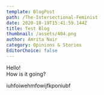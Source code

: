 ```yaml
---
template: BlogPost
path: /The-Intersectional-Feminist
date: 2020-10-19T15:41:59.144Z
title: Test Blog
thumbnail: /assets/404.png
author: Amrita Nair
category: Opinions & Stories
EditorChoice: false
---
```

Hello! \
How is it going?

iuhfoiwehmfowijfkponiubf

